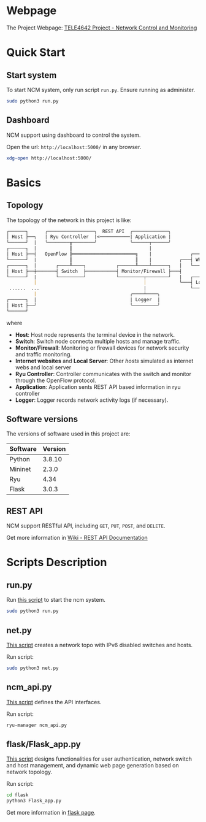 # Webpage

The Project Webpage: [TELE4642 Project - Network Control and Monitoring](https://sites.google.com/view/tele4642-project-ncm)

# Quick Start
## Start system
To start NCM system, only run script `run.py`. Ensure running as administer.

``` bash
sudo python3 run.py
```

## Dashboard
NCM support using dashboard to control the system.

Open the url: `http://localhost:5000/` in any browser.

``` bash
xdg-open http://localhost:5000/
```



# Basics 

## Topology
The topology of the network in this project is like:
``` markdown
┌──────┐      ╭─────────────────╮  REST API  ╭─────────────╮
│ Host ├──┐   | Ryu Controller  |<───────────| Application |
└──────┘  |   ╰────────╥────────╯            ╰──────┬──────╯
┌──────┐  |            ║                            | 
│ Host ├──┤   OpenFlow ╠═══════════════════════╗    |              ┌───────────────────────┐
└──────┘  |            ║                       ║    |          ┌───┤ Whitelisting websites |
┌──────┐  |       ┌────╨────┐           ┌──────╨────┴──────┐   |   └───────────────────────┘
│ Host ├──┼───────┤ Switch  ├───────────┤ Monitor/Firewall ├───┤
└──────┘  |       └─────────┘           └─────────┬────────┘   |   ┌──────────────┐
          |                                       |            └───┤ Local Server |
 ......  ...                                      |                └──────────────┘
          |                                  ╭────┴────╮
┌──────┐  |                                  | Logger  |
│ Host ├──┘                                  ╰─────────╯
└──────┘  
```
where
- **Host**: Host node represents the terminal device in the network.
- **Switch**: Switch node connecta multiple hosts and manage traffic.
- **Monitor/Firewall**: Monitoring or firewall devices for network security and traffic monitoring.
- **Internet websites** and **Local Server**: Other _hosts_ simulated as internet webs and local server
- **Ryu Controller**: Controller communicates with the switch and monitor through the OpenFlow protocol.
- **Application**: Application sents REST API based information in ryu controller
- **Logger**: Logger records network activity logs (if necessary).

## Software versions
The versions of software used in this project are:

| Software | Version |
| -------- | ------- |
| Python   | 3.8.10  |
| Mininet  | 2.3.0   |
| Ryu      | 4.34    |
| Flask    | 3.0.3   |

## REST API 

NCM support RESTful API, including `GET`, `PUT`, `POST`, and `DELETE`.

Get more information in [Wiki - REST API Documentation](https://github.com/Caikun-Peng/NCM/wiki/REST-API-Documentation)

# Scripts Description
## run.py

Run [this script](run.py) to start the ncm system. 

``` bash
sudo python3 run.py
```

## net.py

[This script](net.py) creates a network topo with IPv6 disabled switches and hosts.

Run script:
``` bash 
sudo python3 net.py
```

## ncm_api.py

[This script](ncm_api.py) defines the API interfaces.

Run script:
``` bash 
ryu-manager ncm_api.py
```

## flask/Flask_app.py 

[This script](flask/Flask_app.py) designs functionalities for user authentication, network switch and host management, 
and dynamic web page generation based on network topology.

Run script:
``` bash
cd flask
python3 Flask_app.py
```

Get more information in [flask page](flask/README.md).